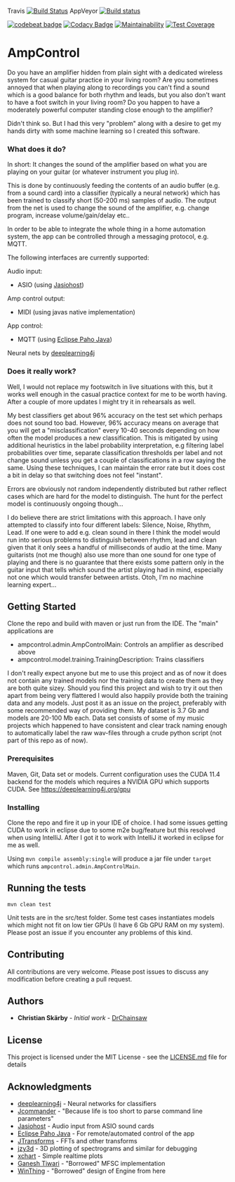 
Travis [![Build Status](https://travis-ci.org/DrChainsaw/AmpControl.svg?branch=master)](https://travis-ci.org/DrChainsaw/AmpControl)
AppVeyor [![Build status](https://ci.appveyor.com/api/projects/status/b9e4h8g0em7r7c1v/branch/master?svg=true)](https://ci.appveyor.com/project/DrChainsaw/ampcontrol-fsko3)

[![codebeat badge](https://codebeat.co/badges/998446a1-99e0-4f8f-9b62-d8dda4ef780d)](https://codebeat.co/projects/github-com-drchainsaw-ampcontrol-master)
[![Codacy Badge](https://api.codacy.com/project/badge/Grade/1b55604515c3475cb7d4826fd67f7817)](https://www.codacy.com/app/DrChainsaw/AmpControl?utm_source=github.com&amp;utm_medium=referral&amp;utm_content=DrChainsaw/AmpControl&amp;utm_campaign=Badge_Grade)
[![Maintainability](https://api.codeclimate.com/v1/badges/94297293618a7a420e6d/maintainability)](https://codeclimate.com/github/DrChainsaw/AmpControl/maintainability)
[![Test Coverage](https://api.codeclimate.com/v1/badges/94297293618a7a420e6d/test_coverage)](https://codeclimate.com/github/DrChainsaw/AmpControl/test_coverage)


# AmpControl

Do you have an amplifier hidden from plain sight with a dedicated wireless system for casual guitar practice in your living room? Are you sometimes annoyed that when playing along to recordings you can't find a sound which is a good balance for both rhythm and leads, but you also don't want to have a foot switch in your living room? Do you happen to have a moderately powerful computer standing close enough to the amplifier?

Didn't think so. But I had this very "problem" along with a desire to get my hands dirty with some machine learning so I created this software.

### What does it do?

In short: It changes the sound of the amplifier based on what you are playing on your guitar (or whatever instrument you plug in). 

This is done by continuously feeding the contents of an audio buffer (e.g. from a sound card) into a classifier (typically a neural network) which has been trained to classify short (50-200 ms) samples of audio. The output from the net is used to change the sound of the amplifier, e.g. change program, increase volume/gain/delay etc..

In order to be able to integrate the whole thing in a home automation system, the app can be controlled through a messaging protocol, e.g. MQTT.

The following interfaces are currently supported:

Audio input:
* ASIO (using [Jasiohost](https://github.com/mhroth/jasiohost))

Amp control output:
* MIDI (using javas native implementation)

App control:
* MQTT (using [Eclipse Paho Java](https://github.com/eclipse/paho.mqtt.java))    

Neural nets by [deeplearning4j](https://github.com/deeplearning4j/deeplearning4j)

### Does it really work?

Well, I would not replace my footswitch in live situations with this, but it works well enough in the casual practice context for me to be worth having. After a couple of more updates I might try it in rehearsals as well.

My best classifiers get about 96% accuracy on the test set which perhaps does not sound too bad. However, 96% accuracy means on average that you will get a "misclassification" every 10-40 seconds depending on how often the model produces a new classification. This is mitigated by using additional heuristics in the label probability interpretation, e.g filtering label probabilities over time, separate classification thresholds per label and not change sound unless you get a couple of classifications in a row saying the same. Using these techniques, I can maintain the error rate but it does cost a bit in delay so that switching does not feel "instant". 

Errors are obviously not random independently distributed but rather reflect cases which are hard for the model to distinguish. The hunt for the perfect model is continuously ongoing though...

I do believe there are strict limitations with this approach. I have only attempted to classify into four different labels: Silence, Noise, Rhythm, Lead. If one were to add e.g. clean sound in there I think the model would run into serious problems to distinguish between rhythm, lead and clean given that it only sees a handful of milliseconds of audio at the time. Many guitarists (not me though) also use more than one sound for one type of playing and there is no guarantee that there exists some pattern only in the guitar input that tells which sound the artist playing had in mind, especially not one which would transfer between artists. Otoh, I'm no machine learning expert...

## Getting Started

Clone the repo and build with maven or just run from the IDE. The "main" applications are 
* ampcontrol.admin.AmpControlMain: Controls an amplifier as described above
* ampcontrol.model.training.TrainingDescription: Trains classifiers

I don't really expect anyone but me to use this project and as of now it does not contain any trained models nor the training data to create them as they are both quite sizey. Should you find this project and wish to try it out then apart from being very flattered I would also happily provide both the training data and any models. Just post it as an issue on the project, preferably with some recommended way of providing them. My dataset is 3.7 Gb and models are 20-100 Mb each. Data set consists of some of my music projects which happened to have consistent and clear track naming enough to automatically label the raw wav-files through a crude python script (not part of this repo as of now).


### Prerequisites

Maven, Git, Data set or models. Current configuration uses the CUDA 11.4 backend for the models which requires a NVIDIA GPU which supports CUDA. See https://deeplearning4j.org/gpu

### Installing

Clone the repo and fire it up in your IDE of choice. I had some issues getting CUDA to work in eclipse due to some m2e bug/feature but this resolved when using IntelliJ. After I got it to work with IntelliJ it worked in eclipse for me as well.

Using `mvn compile assembly:single` will produce a jar file under `target` which runs `ampcontrol.admin.AmpControlMain`.

## Running the tests

`mvn clean test`

Unit tests are in the src/test folder. Some test cases instantiates models which might not fit on low tier GPUs (I have 6 Gb GPU RAM on my system). Please post an issue if you encounter any problems of this kind.

## Contributing

All contributions are very welcome. Please post issues to discuss any modification before creating a pull request. 

## Authors

* **Christian Skärby** - *Initial work* - [DrChainsaw](https://github.com/DrChainsaw)

## License

This project is licensed under the MIT License - see the [LICENSE.md](LICENSE.md) file for details

## Acknowledgments

* [deeplearning4j](https://github.com/deeplearning4j/deeplearning4j) - Neural networks for classifiers
* [Jcommander](http://jcommander.org/) - "Because life is too short to parse command line parameters"
* [Jasiohost](https://github.com/mhroth/jasiohost) - Audio input from ASIO sound cards
* [Eclipse Paho Java](https://github.com/eclipse/paho.mqtt.java) - For remote/automated control of the app
* [JTransforms](https://github.com/wendykierp/JTransforms) - FFTs and other transforms
* [jzy3d](http://www.jzy3d.org/) - 3D plotting of spectrograms and similar for debugging
* [xchart](https://github.com/timmolter/xchart) - Simple realtime plots 
* [Ganesh Tiwari](http://ganeshtiwaridotcomdotnp.blogspot.com) - "Borrowed" MFSC implementation
* [WinThing](https://github.com/msiedlarek/winthing) - "Borrowed" design of Engine from here
